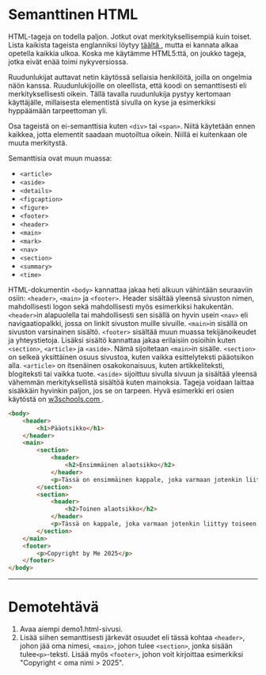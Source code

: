 # Semanttinen HTML

HTML-tageja on todella paljon. Jotkut ovat merkityksellisempiä kuin toiset. Lista kaikista tageista englanniksi löytyy [ täältä ](https://www.w3schools.com/TAGS/default.asp)<base target="_blank">, mutta ei kannata alkaa opetella kaikkia ulkoa. Koska me käytämme HTML5:ttä, on joukko tageja, jotka eivät enää toimi nykyversiossa.

Ruudunlukijat auttavat netin käytössä sellaisia henkilöitä, joilla on ongelmia näön kanssa. Ruudunlukijoille on oleellista, että koodi on semanttisesti eli merkityksellisesti oikein. Tällä tavalla ruudunlukija pystyy kertomaan käyttäjälle, millaisesta elementistä sivulla on kyse ja esimerkiksi hyppäämään tarpeettoman yli.

Osa tageistä on ei-semanttisia kuten ``<div>`` tai ``<span>``. Niitä käytetään ennen kaikkea, jotta elementit saadaan muotoiltua oikein. Niillä ei kuitenkaan ole muuta merkitystä.

Semanttisia ovat muun muassa:
- ``<article>``
- ``<aside>``
- ``<details>``
- ``<figcaption>``
- ``<figure>``
- ``<footer>``
- ``<header>``
- ``<main>``
- ``<mark>``
- ``<nav>``
- ``<section>``
- ``<summary>``
- ``<time>``

HTML-dokumentin ``<body>`` kannattaa jakaa heti alkuun vähintään seuraaviin osiin: ``<header>``, ``<main>`` ja ``<footer>``. Header sisältää yleensä sivuston nimen, mahdollisesti logon sekä mahdollisesti myös esimerkiksi hakukentän. ``<header>``in alapuolella tai mahdollisesti sen sisällä on hyvin usein ``<nav>`` eli navigaatiopalkki, jossa on linkit sivuston muille sivuille. ``<main>``in sisällä on sivuston varsinainen sisältö. ``<footer>`` sisältää muun muassa tekijänoikeudet ja yhteystietoja. Lisäksi sisältö kannattaa jakaa erilaisiin osioihin kuten ``<section>``, ``<article>`` ja ``<aside>``. Nämä sijoitetaan ``<main>``in sisälle. ``<section>`` on selkeä yksittäinen osuus sivustoa, kuten vaikka esittelyteksti pääotsikon alla. ``<article>`` on itsenäinen osakokonaisuus, kuten artikkeliteksti, blogiteksti tai vaikka tuote. ``<aside>`` sijoittuu sivulla sivuun ja sisältää yleensä vähemmän merkityksellistä sisältöä kuten mainoksia. Tageja voidaan laittaa sisäkkäin hyvinkin paljon, jos se on tarpeen. Hyvä esimerkki eri osien käytöstä on [ w3schools.com ](https://www.w3schools.com/html/default.asp)<base target="_blank">.

```HTML 
<body>
    <header>
        <h1>Pääotsikko</h1>
    </header>
    <main>
        <section>
            <header>
                <h2>Ensimmäinen alaotsikko</h2>
            </header>        
            <p>Tässä on ensimmäinen kappale, joka varmaan jotenkin liittyy alaotsikkoon.</p>
        </section>
        <section>
            <header>
                <h2>Toinen alaotsikko</h2>
            </header>        
            <p>Tässä on kappale, joka varmaan jotenkin liittyy toiseen alaotsikkoon.</p>
        </section>
    </main>
    <footer>
        <p>Copyright by Me 2025</p>
    </footer>
</body>
```

---

# Demotehtävä

1. Avaa aiempi demo1.html-sivusi.
2. Lisää siihen semanttisesti järkevät osuudet eli tässä kohtaa ``<header>``, johon jää oma nimesi, ``<main>``, johon tulee ``<section>``, jonka sisään tulee``<p>``-teksti. Lisää myös ``<footer>``, johon voit kirjoittaa esimerkiksi "Copyright < oma nimi > 2025".